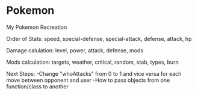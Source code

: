# Pokemon
My Pokemon Recreation

Order of Stats: speed, special-defense, special-attack, defense, attack, hp

Damage calulation: level, power, attack, defense, mods

Mods calculation: targets, weather, critical, random, stab, types, burn

Next Steps: 
-Change "whoAttacks" from 0 to 1 and vice versa for each move between opponent and user
-How to pass objects from one function/class to another
